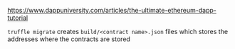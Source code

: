 https://www.dappuniversity.com/articles/the-ultimate-ethereum-dapp-tutorial


`truffle migrate` creates `build/<contract name>.json`
files which stores the addresses where the contracts are stored